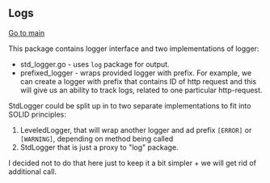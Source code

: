 ## Logs

[Go to main](../README.md)

This package contains logger interface and two implementations of logger:
* std_logger.go - uses `log` package for output.
* prefixed_logger - wraps provided logger with prefix. For example, we can create a logger with prefix that contains ID of http request and this will give us an ability to track logs, related to one particular http-request.

StdLogger could be split up in to two separate implementations to fit into SOLID principles:
1. LeveledLogger, that will wrap another logger and ad prefix `[ERROR]` or `[WARNING]`, depending on method being called
2. StdLogger that is just a proxy to "log" package.

I decided not to do that here just to keep it a bit simpler + we will get rid of additional call.

